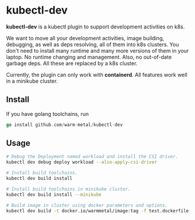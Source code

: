 # kubectl-dev

**kubectl-dev** is a kubectl plugin to support development activities on k8s.

We want to move all your development activities, image building, debugging, as well as deps resolving,
all of them into k8s clusters. You don't need to install many runtime and many more versions of them in your laptop.
No runtime changing and management. Also, no out-of-date garbage deps. All these are replaced by a k8s cluster.

Currently, the plugin can only work with **containerd**. All features work well in a minikube cluster.

## Install

If you have golang toolchains, run
```go
go install github.com/warm-metal/kubectl-dev
```

## Usage

```bash
# Debug the Deployment named workload and install the CSI driver.
kubectl dev debug deploy workload --also-apply-csi-driver

# Install build toolchains.
kubectl dev build install

# Install build toolchains in minikube cluster.
kubectl dev build install --minikube

# Build image in cluster using docker parameters and options.
kubectl dev build -t docker.io/warmmetal/image:tag -f test.dockerfile .
```
